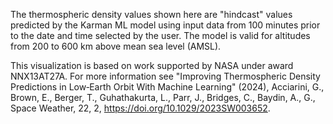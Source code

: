 The thermospheric density values shown here are "hindcast" values predicted by the Karman ML model using input data from 100 minutes prior to the date and time selected by the user. The model is valid for altitudes from 200 to 600 km above mean sea level (AMSL).

This visualization is based on work supported by NASA under award NNX13AT27A. For more information see "Improving Thermospheric Density Predictions in Low‐Earth Orbit With Machine Learning" (2024), Acciarini, G., Brown, E., Berger, T., Guhathakurta, L., Parr, J., Bridges, C., Baydin, A., G., Space Weather, 22, 2, https://doi.org/10.1029/2023SW003652.

